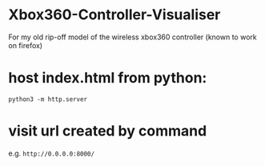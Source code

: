 # Xbox360-Controller-Visualiser
For my old rip-off model of the wireless xbox360 controller (known to work on firefox)

# host index.html from python:
  `python3 -m http.server`
# visit url created by command
e.g.
  `http://0.0.0.0:8000/`
